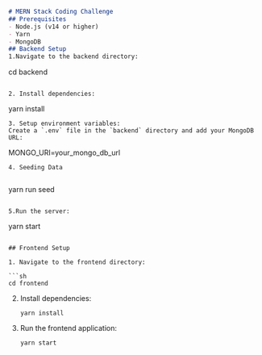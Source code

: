 
```markdown
# MERN Stack Coding Challenge
## Prerequisites
- Node.js (v14 or higher)
- Yarn
- MongoDB
## Backend Setup
1.Navigate to the backend directory:
   ```
   cd backend
   ```

2. Install dependencies:
   ```
   yarn install
   ```
3. Setup environment variables:
   Create a `.env` file in the `backend` directory and add your MongoDB URL:
   ```
   MONGO_URI=your_mongo_db_url
   ```
4. Seeding Data


```
yarn run seed
```

5.Run the server:

   ```
   yarn start
   ```

## Frontend Setup

1. Navigate to the frontend directory:

   ```sh
   cd frontend
   ```

2. Install dependencies:

   ```
   yarn install
   ```

3. Run the frontend application:

   ```
   yarn start
   ```




